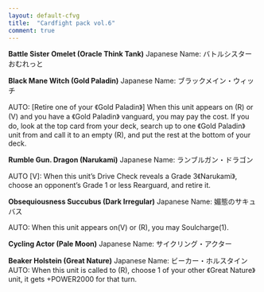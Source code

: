 ```yaml
---
layout: default-cfvg
title:  "Cardfight pack vol.6"
comment: true
---
```

**Battle Sister Omelet (Oracle Think Tank)**
Japanese Name: バトルシスター おむれっと

**Black Mane Witch (Gold Paladin)**
Japanese Name: ブラックメイン・ウィッチ

AUTO: [Retire one of your 《Gold Paladin》] When this unit appears on (R) or (V) and you have a 《Gold Paladin》 vanguard, you may pay the cost. If you do, look at the top card from your deck, search up to one 《Gold Paladin》 unit from and call it to an empty (R), and put the rest at the bottom of your deck.
<!-- more -->
**Rumble Gun. Dragon (Narukami)**
Japanese Name: ランブルガン・ドラゴン

AUTO [V]: When this unit’s Drive Check reveals a Grade 3《Narukami》, choose an opponent’s Grade 1 or less Rearguard, and retire it.

**Obsequiousness Succubus (Dark Irregular)**
Japanese Name: 媚態のサキュバス

AUTO: When this unit appears on(V) or (R), you may Soulcharge(1).

**Cycling Actor (Pale Moon)**
Japanese Name: サイクリング・アクター

**Beaker Holstein (Great Nature)**
Japanese Name: ビーカー・ホルスタイン
AUTO: When this unit is called to (R), choose 1 of your other 《Great Nature》unit, it gets +POWER2000 for that turn.<i class="fa fa-stop"></i>